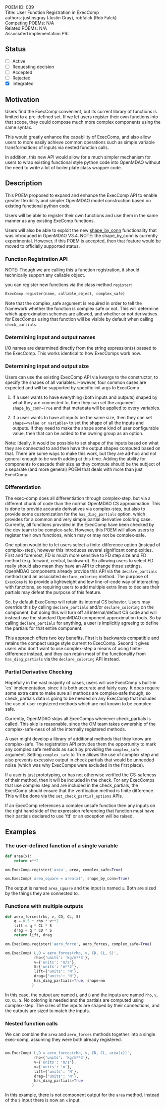 POEM ID: 039  
Title: User Function Registration in ExecComp   
authors: justinsgray (Justin Gray), robfalck (Rob Falck)  
Competing POEMs: N/A    
Related POEMs: N/A   
Associated implementation PR:

##  Status

- [ ] Active
- [ ] Requesting decision
- [ ] Accepted
- [ ] Rejected
- [x] Integrated

## Motivation

Users find the ExecComp convenient, but its current library of functions is limited to a pre-defined set. 
If we let users register their own functions into that scope, they could compose much more complex components using the same syntax. 

This would greatly enhance the capability of ExecComp, and also allow users to more easily achieve common operations 
such as simple variable transformations of inputs via nested function calls. 

In addition, this new API would allow for a much simpler mechanism for users to wrap existing functional style python code into OpenMDAO without the need to write a lot of boiler plate class wrapper code. 


## Description

This POEM proposed to expand and enhance the ExecComp API to enable greater flexibility and simpler OpenMDAO model construction based on existing functional python code. 

Users will be able to register their own functions and use them in the same manner as any existing ExeComp functions. 

Users will also be able to exploit the new [shape_by_conn](http://openmdao.org/twodocs/versions/3.4.1/features/experimental/dynamic_shapes.html) functionality that was introduced in OpenMDAO V3.4. 
NOTE: the shape_by_conn is currently experimental. 
However, if this POEM is accepted, then that feature would be moved to officially supported status. 


### Function Registration API

NOTE: Though we are calling this a function registration, it should technically support any callable object. 

you can register new functions via the class method `register`: 

```python
ExecComp.register(name, callable_object, complex_safe)
```

Note that the complex_safe argument is required in order to tell the framework whether the
function is complex safe or not.  This will determine which approximation schemes are allowed,
and whether or not derivatives for ExecComps using that function will be visible by default
when calling `check_partials`.

### Determining input and output names

I/O names are determined directly from the string expression(s) passed to the ExecComp. 
This works identical to how ExecComps work now. 

### Determining input and output size 

Users can use the existing ExecComp API via kwargs to the constructor, to specify the shapes of all variables. 
However, four common cases are expected and will be supported by specific init args to ExecComp

1) If a user wants to have everything (both inputs and outputs) shaped by what they are connected to, then they can set the argument `shape_by_conn=True` and that metadata will be applied to every variables. 

2) If a user wants to have all inputs be the same size,
then they can set `shape=<value or variable>` to set the shape of all the inputs and outputs. 
If they need to make the shape some kind of user configurable value, then that can be added to the owning group as an option. 


Note: Ideally, it would be possible to set shape of the inputs based on what they are connected to and then have the output shapes computed based on that. 
There are some ways to make this work, but they are ad-hoc and not general enough to be worth adding at this time. 
Adding the ability for components to cascade their size as they compute should be the subject of a separate (and more general) POEM that deals with more than just ExecComp. 

### Differentiation

The exec-comp does all differentiation through complex-step, but via a different chunk of code than the normal OpenMDAO CS approximation. 
This is done to provide accurate derivatives via complex-step, but also to provide some customization for the `has_diag_partials` option, which provides for a common and very simple partial derivative coloring case. 
Currently, all functions provided in the ExecComp have been checked by the dev team to be complex-safe. 
However, this POEM will allow users to register their own functions, which may or may not be complex-safe. 

One option would be to let users select a finite-difference option (instead of complex-step), however this introduces several significant complexities. 
First and foremost, FD is much more sensitive to FD step size and FD method (e.g. forward, central, backward). 
So allowing users to select FD really should also mean they have an API to change those settings. 
OpenMDAO components already provide this API via the `decalre_partials` method (and an associated `declare_coloring` method.
The purpose of `ExecComp` is to provide a lightweight and low line-of-code way of interacting with functions, 
so requiring users to add multiple extra lines to declare their partials may defeat the purpose of this feature. 

So, by default ExecComp will retain its internal CS behavior. 
Users may override this by calling `declare_partials` and/or `declare_coloring` on the component, 
but doing this will turn off all internal/default CS code and will instead use the standard OpenMDAO component approximation tools. 
So by calling `declare_partials` for anything, a user is implicitly agreeing to define the partials for that entire component. 

This approach offers two key benefits. 
First it is backwards compatible and retains the compact usage style current to ExecComp. 
Second it gives users who don't want to use complex-step a means of using finite-difference instead, and they can retain most of the functionality from `has_diag_partials` via the `declare_coloring` API instead. 

### Partial Derivative Checking 

Hopefully in the vast majority of cases, users will use ExecComp's built-in 'cs' implementation, since it is both accurate and fairly easy. 
It does require some extra care to make sure all methods are complex-safe though, so check_partials data is going to be needed on 
any ExecComp that includes the use of user registered methods which are not known to be complex-safe. 

Currently, OpenMDAO skips all ExecComps whenever check_partials is called. 
This skip is reasonable, since the OM team takes ownership of the complex-safe-ness of all the internally registered methods. 

A user might develop a library of additional methods that they know are complex-safe. 
The registration API provides them the opportunity to mark any complex safe methods as such by providing the `complex_safe` argument.
Setting `complex_safe` to True allows the use of complex step and also prevents excessive output in check partials that would be unneeded noise (which was why ExecComps were excluded in the first place).  

If a user is just prototyping, or has not otherwise verified the CS-safeness of their method, then it will be included in the check. 
For any ExecComps that use complex step and are included in the check_partials, 
the ExecComp should ensure that the verification method is finite difference. 
This will be done via the `set_check_partial_options` APIs. 

If an ExecComp references a complex unsafe function then
any inputs on the right hand side of the expression referencing that function must have their partials declared to use 'fd'
or an exception will be raised.


## Examples

### The user-defined function of a single variable

```python 
def area(x):
    return x**2

om.ExecComp.register('area', area, complex_safe=True)

om.ExecComp('area_square = area(x)', shape_by_conn=True)
```
The output is named `area_square` and the input is named `x`. 
Both are sized by the things they are connected to. 


### Functions with multiple outputs

```python
def aero_forces(rho, v, CD, CL, S)
    q = 0.5 * rho * v**2
    lift = q * CL * S
    drag = q * CD * S
    return lift, drag

om.ExecComp.register('aero_force', aero_forces, complex_safe=True)

om.ExecComp('L,D = aero_forces(rho, v, CD, CL, S)', 
             rho={'units': 'kg/m**3'},
             v={'units': 'm/s'},
             S={'units': 'm**2'},
             lift={'units': 'N'},
             drag={'units': 'N'}, 
             has_diag_partials=True, shape=nn
            )
```

In this case, the output are named `L` and `D` and the inputs are named `rho`, `v`, `CD`, `CL`, `S`. 
No coloring is needed and the partials are computed using complex-step.
The sizes of the inputs are shaped by their connections, and the outputs are sized to match the inputs. 


### Nested function calls 
We can combine the `area` and `aero_forces` methods together into a single exec-comp, 
assuming they were both already registered. 

```python

om.ExecComp('L,D = aero_forces(rho, v, CD, CL, area(x))', 
             rho={'units': 'kg/m**3'},
             v={'units': 'm/s'},
             x={'units': 'm'},
             lift={'units': 'N'},
             drag={'units': 'N'}, 
             has_diag_partials=True
            )
```

In this example, there is not component output for the `area` method. 
Instead of the `S` input there is now an `x` input. 



